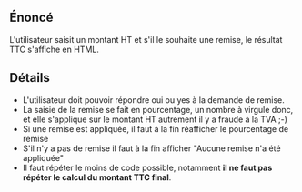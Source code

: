 ## Énoncé

L'utilisateur saisit un montant HT et s'il le souhaite une remise, le résultat TTC s'affiche en HTML.

## Détails

* L'utilisateur doit pouvoir répondre oui ou yes à la demande de remise.
* La saisie de la remise se fait en pourcentage, un nombre à virgule donc, et elle s'applique sur le montant HT autrement il y a fraude à la TVA ;-)
* Si une remise est appliquée, il faut à la fin réafficher le pourcentage de remise
* S'il n'y a pas de remise il faut à la fin afficher "Aucune remise n'a été appliquée"
* Il faut répéter le moins de code possible, notamment **il ne faut pas répéter le calcul du montant TTC final**.